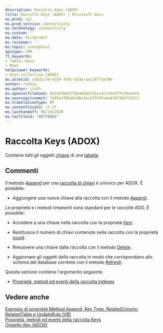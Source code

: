 ```yaml
---
description: Raccolta Keys (ADOX)
title: Raccolta Keys (ADOX) | Microsoft Docs
ms.prod: sql
ms.prod_service: connectivity
ms.technology: connectivity
ms.custom: ''
ms.date: 01/19/2017
ms.reviewer: ''
ms.topic: conceptual
apitype: COM
f1_keywords:
- Table::Keys
- Keys
helpviewer_keywords:
- Keys collection [ADOX]
ms.assetid: cdb31c76-e559-475c-b33a-aac24f73e70e
author: rothja
ms.author: jroth
ms.openlocfilehash: 95d1b5b927f03a0592f25cc4cc79c0ffe78cee74
ms.sourcegitcommit: 7345e4f05d6c06e1bcd73747a4a47873b3f3251f
ms.translationtype: MT
ms.contentlocale: it-IT
ms.lasthandoff: 08/24/2020
ms.locfileid: "88770060"
---
```

# <a name="keys-collection-adox"></a>Raccolta Keys (ADOX)
Contiene tutti gli oggetti [chiave](./key-object-adox.md) di una [tabella](./table-object-adox.md).  
  
## <a name="remarks"></a>Commenti  
 Il metodo [Append](./append-method-adox-keys.md) per una [raccolta di chiavi]() è univoco per ADOX. È possibile:  
  
-   Aggiungere una nuova chiave alla raccolta con il metodo [Append](./append-method-adox-keys.md) .  
  
 Le proprietà e i metodi rimanenti sono standard per le raccolte ADO. È possibile:  
  
-   Accedere a una chiave nella raccolta con la proprietà [Item](../ado-api/item-property-ado.md) .  
  
-   Restituisce il numero di chiavi contenute nella raccolta con la proprietà [count](../ado-api/count-property-ado.md) .  
  
-   Rimuovere una chiave dalla raccolta con il metodo [Delete](./delete-method-adox-collections.md) .  
  
-   Aggiornare gli oggetti della raccolta in modo che corrispondano allo schema del database corrente con il metodo [Refresh](../ado-api/refresh-method-ado.md) .  
  
 Questa sezione contiene l'argomento seguente.  
  
-   [Proprietà, metodi ed eventi della raccolta Indexes](./indexes-collection-properties-methods-and-events.md)  
  
## <a name="see-also"></a>Vedere anche  
 [Esempio di proprietà Method Append, Key Type, RelatedColumn, RelatedTable e UpdateRule (VB)](./keys-append-method-key-type-relatedcolumn-relatedtable-example-vb.md)   
 [Proprietà, metodi ed eventi della raccolta Keys](./keys-collection-properties-methods-and-events.md)   
 [Oggetto Key (ADOX)](./key-object-adox.md)